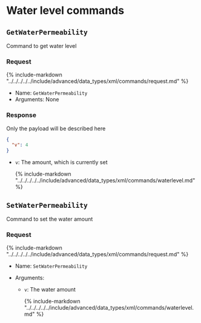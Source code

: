 # Water level commands

## `GetWaterPermeability`

Command to get water level

### Request

{%
   include-markdown "../../../../../include/advanced/data_types/xml/commands/request.md"
%}

- Name: `GetWaterPermeability`
- Arguments: None

### Response

Only the payload will be described here

```json
{
  "v": 4
}
```

- `v`: The amount, which is currently set

  {%
       include-markdown "../../../../../include/advanced/data_types/xml/commands/waterlevel.md"
    %}

## `SetWaterPermeability`

Command to set the water amount

### Request

{%
   include-markdown "../../../../../include/advanced/data_types/xml/commands/request.md"
%}

- Name: `SetWaterPermeability`
- Arguments:

  - `v`: The water amount

    {%
       include-markdown "../../../../../include/advanced/data_types/xml/commands/waterlevel.md"
    %}
